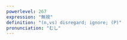```yaml
---
powerlevel: 267
expression: "無視"
definition: "(n,vs) disregard; ignore; (P)"
pronunciation: "むし"
---
```

